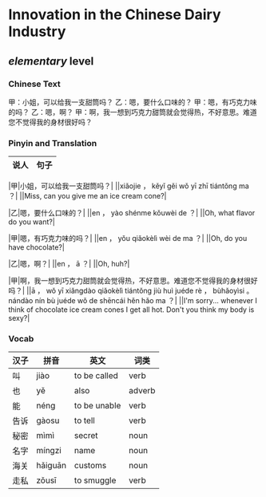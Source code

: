 # Innovation in the Chinese Dairy Industry
## *elementary* level

### Chinese Text
甲：小姐，可以给我一支甜筒吗？
乙：嗯，要什么口味的？
甲：嗯，有巧克力味的吗？
乙：嗯，啊？
甲：啊，我一想到巧克力甜筒就会觉得热，不好意思。难道您不觉得我的身材很好吗？

### Pinyin and Translation
|说人|句子|
|----|----|

|甲|小姐，可以给我一支甜筒吗？|
||xiǎojie ， kěyǐ gěi wǒ yī zhī tiántǒng ma ？|
||Miss, can you give me an ice cream cone?|

|乙|嗯，要什么口味的？|
||en ， yào shénme kǒuwèi de ？|
||Oh, what flavor do you want?|

|甲|嗯，有巧克力味的吗？|
||en ， yǒu qiǎokèlì wèi de ma ？|
||Oh, do you have chocolate?|

|乙|嗯，啊？|
||en ， ā ？|
||Oh, huh?|

|甲|啊，我一想到巧克力甜筒就会觉得热，不好意思。难道您不觉得我的身材很好吗？|
||ā ， wǒ yī xiǎngdào qiǎokèlì tiántǒng jiù huì juéde rè ， bùhǎoyìsi 。 nándào nín bù juéde wǒ de shēncái hěn hǎo ma ？|
||I'm sorry... whenever I think of chocolate ice cream cones I get all hot. Don't you think my body is sexy?|
### Vocab
|汉子|拼音|英文|词类|
|----|----|----|----|
|叫|jiào|to be called|verb|
|也|yě|also|adverb|
|能|néng|to be unable|verb|
|告诉|gàosu|to tell|verb|
|秘密|mìmì|secret|noun|
|名字|míngzi|name|noun|
|海关|hǎiguān|customs|noun|
|走私|zǒusī|to smuggle|verb|